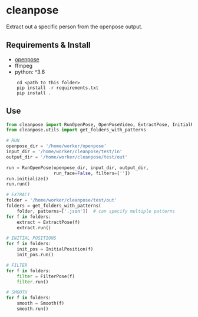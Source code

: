 # cleanpose

Extract out a specific person from the openpose output.

## Requirements & Install

* [openpose](https://github.com/CMU-Perceptual-Computing-Lab/openpose)
* ffmpeg
* python: ^3.6

```
    cd <path to this folder>
    pip install -r requirements.txt
    pip install .
```

## Use

```python
from cleanpose import RunOpenPose, OpenPoseVideo, ExtractPose, InitialPosition, FilterPose, Smooth
from cleanpose.utils import get_folders_with_patterns

# RUN
openpose_dir = '/home/worker/openpose'
input_dir = '/home/worker/cleanpose/test/in'
output_dir = '/home/worker/cleanpose/test/out'

run = RunOpenPose(openpose_dir, input_dir, output_dir,
                  run_face=False, filters=[''])
run.initialize()
run.run()

# EXTRACT
folder = '/home/worker/cleanpose/test/out'
folders = get_folders_with_patterns(
    folder, patterns=['.json'])  # can specify multiple patterns
for f in folders:
    extract = ExtractPose(f)
    extract.run()

# INITIAL POSITIONS
for f in folders:
    init_pos = InitialPosition(f)
    init_pos.run()

# FILTER
for f in folders:
    filter = FilterPose(f)
    filter.run()

# SMOOTH
for f in folders:
    smooth = Smooth(f)
    smooth.run()
```